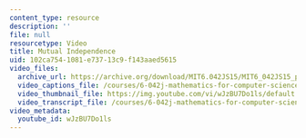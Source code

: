 ```yaml
---
content_type: resource
description: ''
file: null
resourcetype: Video
title: Mutual Independence
uid: 102ca754-1081-e737-13c9-f143aaed5615
video_files:
  archive_url: https://archive.org/download/MIT6.042JS15/MIT6_042JS15_probmutual_video_ipod.mp4
  video_captions_file: /courses/6-042j-mathematics-for-computer-science-spring-2015/3b52f64d5ef5566cb6bd18b24ec15596_wJzBU7Do1ls.vtt
  video_thumbnail_file: https://img.youtube.com/vi/wJzBU7Do1ls/default.jpg
  video_transcript_file: /courses/6-042j-mathematics-for-computer-science-spring-2015/0ff05bf5e9e220c04f075f3014d38397_wJzBU7Do1ls.pdf
video_metadata:
  youtube_id: wJzBU7Do1ls
---
```

